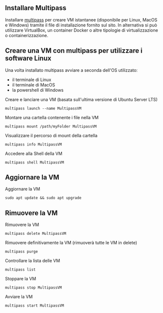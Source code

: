 ## Installare Multipass
Installare [multipass](http://romanysoft.ghttps://multipass.run/ithub.io/MarkdownD/ "Multipass") per creare VM istantanee (disponibile per Linux, MacOS e Windows) tramite il file di installazione fornito sul sito.
In alternativa si può utilizzare VirtualBox, un container Docker o altre tipologie di virtualizzazione o containerizzazione.

## Creare una VM con multipass per utilizzare i software Linux
Una volta installato multipass avviare a seconda dell'OS utilizzato:
- il terminale di Linux
- il terminale di MacOS
- la powershell di Windows

Creare e lanciare una VM (basata sull'ultima versione di Ubuntu Server LTS)

	multipass launch --name MultipassVM

Montare una cartella contenente i file nella VM

	multipass mount /path/myFolder MultipassVM

Visualizzare il percorso di mount della cartella

	multipass info MultipassVM

Accedere alla Shell della VM

	multipass shell MultipassVM

## Aggiornare la VM

Aggiornare la VM

	sudo apt update && sudo apt upgrade

## Rimuovere la VM

Rimuovere la VM

	multipass delete MultipassVM

Rimuovere definitivamente la VM (rimuoverà tutte le VM in delete)

	multipass purge

Controllare la lista delle VM

	multipass list

Stoppare la VM

	multipass stop MultipassVM

Avviare la VM

	multipass start MultipassVM
